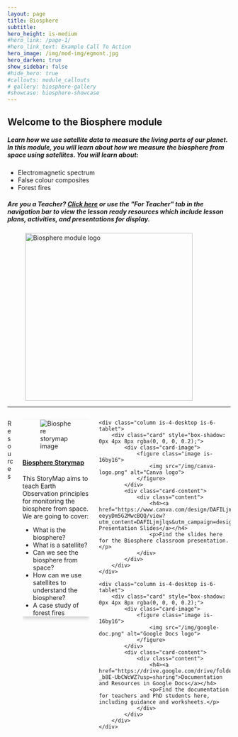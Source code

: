 ```yaml
---
layout: page
title: Biosphere
subtitle: 
hero_height: is-medium
#hero_link: /page-1/
#hero_link_text: Example Call To Action
hero_image: /img/mod-img/egmont.jpg
hero_darken: true
show_sidebar: false
#hide_hero: true
#callouts: module_callouts
# gallery: biosphere-gallery
#showcase: biosphere-showcase
---
```


<div class="image-text-container">
    <!-- Text beside the image -->
    <div class="text-content">
<h2>Welcome to the Biosphere module</h2>
        <h5>Learn how we use satellite data to measure the living parts of our planet. In this module, you will learn about how we measure the biosphere from space using satellites. You will learn about:</h5>
        <ul>
            <li>Electromagnetic spectrum</li>
            <li>False colour composites</li>
            <li>Forest fires</li>
        </ul>
        <h5> <strong>Are you a Teacher?</strong> <a href="/lesson_ready/teachers/biosphere" target="_blank">Click here</a> or use the "For Teacher" tab in the navigation bar to view the lesson ready resources which include lesson plans, activities, and presentations for display.</h5> 
    </div>
    <!-- Image -->
    <div class="image-content">
        <figure class="image is-9by9">
            <img src="/img/mod-logos/Biosphere-07.png" alt="Biosphere module logo" style="width: 10cm; height: auto;">
        </figure>
    </div>
</div>

---

<div class="columns is-multiline">
    <div class="column is-12">
        <p class="title is-3 has-text-centered">Resources</p>
    </div>
    <div class="column is-4-desktop is-6-tablet">
        <div class="card" style="box-shadow: 0px 4px 8px rgba(0, 0, 0, 0.2);">
            <div class="card-image">
                <figure class="image is-16by16">
                    <img src="/img/storymap-img/biosphere-storymap.png" alt="Biosphere storymap image">
                </figure>
            </div>
            <div class="card-content">
                <div class="content">
                    <h4><a href="https://storymaps.arcgis.com/stories/446d589226544403b86abb786829d5f8">Biosphere Storymap</a></h4>
                    <p>This StoryMap aims to teach Earth Observation principles for monitoring the biosphere from space. We are going to cover:</p>
                    <ul>
                        <li>What is the biosphere?</li>
                        <li>What is a satellite?</li>
                        <li>Can we see the biosphere from space?</li>
                        <li>How can we use satellites to understand the biosphere?</li>
                        <li>A case study of forest fires</li>
                    </ul>
                </div>
            </div>
        </div>
    </div>
    
    <div class="column is-4-desktop is-6-tablet">
        <div class="card" style="box-shadow: 0px 4px 8px rgba(0, 0, 0, 0.2);">
            <div class="card-image">
                <figure class="image is-16by16">
                    <img src="/img/canva-logo.png" alt="Canva logo">
                </figure>
            </div>
            <div class="card-content">
                <div class="content">
                    <h4><a href="https://www.canva.com/design/DAFILjmjlqs/alkucJ-eeyyDm5G2MwcBQQ/view?utm_content=DAFILjmjlqs&utm_campaign=designshare&utm_medium=link2&utm_source=sharebutton">Canva Presentation Slides</a></h4>
                    <p>Find the slides here for the Biosphere classroom presentation.</p>
                </div>
            </div>
        </div>
    </div>
    
    <div class="column is-4-desktop is-6-tablet">
        <div class="card" style="box-shadow: 0px 4px 8px rgba(0, 0, 0, 0.2);">
            <div class="card-image">
                <figure class="image is-16by16">
                    <img src="/img/google-doc.png" alt="Google Docs logo">
                </figure>
            </div>
            <div class="card-content">
                <div class="content">
                    <h4><a href="https://drive.google.com/drive/folders/1ijUbxxgXsmncE6FcpZF-_b8E-UbCWcWZ?usp=sharing">Documentation and Resources in Google Docs</a></h4>
                    <p>Find the documentation for teachers and PhD students here, including guidance and worksheets.</p>
                </div>
            </div>
        </div>
    </div>
</div>
